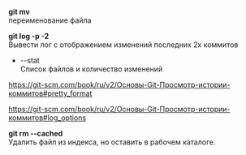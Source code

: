 
 **git mv**  
 переименование файла

**git log -p -2**  
Вывести лог с отображением изменений последних 2х коммитов
* --stat  
Список файлов и количество изменений

https://git-scm.com/book/ru/v2/Основы-Git-Просмотр-истории-коммитов#pretty_format

https://git-scm.com/book/ru/v2/Основы-Git-Просмотр-истории-коммитов#log_options


**git rm --cached**  
Удалить файл из индекса, но оставить в рабочем каталоге.
